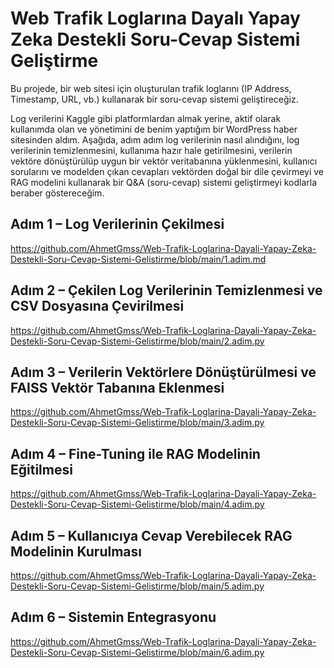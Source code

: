 # Web Trafik Loglarına Dayalı Yapay Zeka Destekli Soru-Cevap Sistemi Geliştirme

Bu projede, bir web sitesi için oluşturulan trafik loglarını (IP Address, Timestamp, URL, vb.) kullanarak bir soru-cevap sistemi geliştireceğiz.

Log verilerini Kaggle gibi platformlardan almak yerine, aktif olarak kullanımda olan ve yönetimini de benim yaptığım bir WordPress haber sitesinden aldım. Aşağıda, adım adım log verilerinin nasıl alındığını, log verilerinin temizlenmesini, kullanıma hazır hale getirilmesini, verilerin vektöre dönüştürülüp uygun bir vektör veritabanına yüklenmesini, kullanıcı sorularını ve modelden çıkan cevapları vektörden doğal bir dile çevirmeyi ve RAG modelini kullanarak bir Q&A (soru-cevap) sistemi geliştirmeyi kodlarla beraber göstereceğim.

## Adım 1 – Log Verilerinin Çekilmesi
https://github.com/AhmetGmss/Web-Trafik-Loglarina-Dayali-Yapay-Zeka-Destekli-Soru-Cevap-Sistemi-Gelistirme/blob/main/1.adim.md
## Adım 2 – Çekilen Log Verilerinin Temizlenmesi ve CSV Dosyasına Çevirilmesi
https://github.com/AhmetGmss/Web-Trafik-Loglarina-Dayali-Yapay-Zeka-Destekli-Soru-Cevap-Sistemi-Gelistirme/blob/main/2.adim.py
## Adım 3 – Verilerin Vektörlere Dönüştürülmesi ve FAISS Vektör Tabanına Eklenmesi
https://github.com/AhmetGmss/Web-Trafik-Loglarina-Dayali-Yapay-Zeka-Destekli-Soru-Cevap-Sistemi-Gelistirme/blob/main/3.adim.py
## Adım 4 – Fine-Tuning ile RAG Modelinin Eğitilmesi
https://github.com/AhmetGmss/Web-Trafik-Loglarina-Dayali-Yapay-Zeka-Destekli-Soru-Cevap-Sistemi-Gelistirme/blob/main/4.adim.py
## Adım 5 – Kullanıcıya Cevap Verebilecek RAG Modelinin Kurulması
https://github.com/AhmetGmss/Web-Trafik-Loglarina-Dayali-Yapay-Zeka-Destekli-Soru-Cevap-Sistemi-Gelistirme/blob/main/5.adim.py
## Adım 6 – Sistemin Entegrasyonu
https://github.com/AhmetGmss/Web-Trafik-Loglarina-Dayali-Yapay-Zeka-Destekli-Soru-Cevap-Sistemi-Gelistirme/blob/main/6.adim.py
